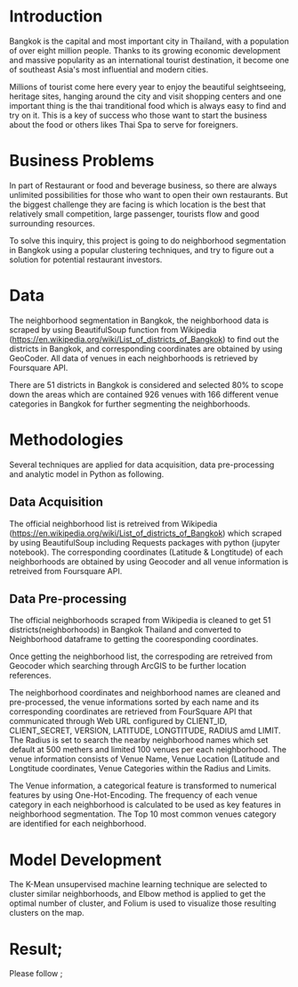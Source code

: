 # Introduction

Bangkok is the capital and most important city in Thailand, with a population of over eight million people. Thanks to its growing economic development and massive popularity as an international tourist destination, it become one of southeast Asia's most influential and modern cities.

Millions of tourist come here every year to enjoy the beautiful seightseeing, heritage sites, hanging around the city and visit shopping centers and one important thing is the thai tranditional food which is always easy to find and try on it. This is a key of success who those want to start the business about the food or others likes Thai Spa to serve for foreigners. 


# Business Problems

In part of Restaurant or food and beverage business, so there are always unlimited possibilities for those who want to open their own restaurants. But the biggest challenge they are facing is which location is the best that relatively small competition, large passenger, tourists flow and good surrounding resources.

To solve this inquiry, this project is going to do neighborhood segmentation in Bangkok using a popular clustering techniques, and try to figure out a solution for potential restaurant investors.


# Data 

The neighborhood segmentation in Bangkok, the neighborhood data is scraped by using BeautifulSoup function from Wikipedia (https://en.wikipedia.org/wiki/List_of_districts_of_Bangkok) to find out the districts in Bangkok, and corresponding coordinates are obtained by using GeoCoder. All data of venues in each neighborhoods is retrieved by Foursquare API. 

There are 51 districts in Bangkok is considered and selected 80% to scope down the areas which are contained 926 venues with 166 different venue categories in Bangkok for further segmenting the neighborhoods.


# Methodologies

Several techniques are applied for data acquisition, data pre-processing and analytic model in Python as following.

## Data Acquisition
The official neighborhood list is retreived from Wikipedia (https://en.wikipedia.org/wiki/List_of_districts_of_Bangkok) which scraped by using BeautifulSoup including Requests packages with python (jupyter notebook). The corresponding coordinates (Latitude & Longtitude) of each neighborhoods are obtained by using Geocoder and all venue information is retreived from Foursquare API.

## Data Pre-processing
The official neighborhoods scraped from Wikipedia is cleaned to get 51 districts(neighborhoods) in Bangkok Thailand and converted to Neighborhood dataframe to getting the cooresponding coordinates. 

Once getting the neighborhood list, the correspoding are retreived from Geocoder which searching through ArcGIS to be further location references.

The neighborhood coordinates and neighborhood names are cleaned and pre-processed, the venue informations sorted by each name and its corresponding coordinates are retrieved from FourSquare API that communicated through Web URL configured by CLIENT_ID, CLIENT_SECRET, VERSION, LATITUDE, LONGTITUDE, RADIUS amd LIMIT. The Radius is set to search the nearby neighborhood names which set default at 500 methers and limited 100 venues per each neighborhood. The venue information consists of Venue Name, Venue Location (Latitude and Longtitude coordinates, Venue Categories within the Radius and Limits.

The Venue information, a categorical feature is transformed to numerical features by using One-Hot-Encoding. The frequency of each venue category in each neighborhood is calculated to be used as key features in neighborhood segmentation. The Top 10 most common venues category are identified for each neighborhood.

# Model Development
The K-Mean unsupervised machine learning technique are selected to cluster similar neighborhoods, and Elbow method is applied to get the optimal number of cluster, and Folium is used to visualize those resulting clusters on the map.

# Result;
Please follow ; 

